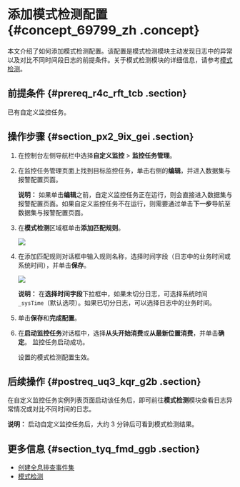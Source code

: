 # 添加模式检测配置 {#concept_69799_zh .concept}

本文介绍了如何添加模式检测配置。该配置是模式检测模块主动发现日志中的异常以及对比不同时间段日志的前提条件。关于模式检测模块的详细信息，请参考[模式检测](cn.zh-CN/自定义监控/使用教程/模式检测.md#)。

## 前提条件 {#prereq_r4c_rft_tcb .section}

已有自定义监控任务。

## 操作步骤 {#section_px2_9ix_gei .section}

1.  在控制台左侧导航栏中选择**自定义监控** \> **监控任务管理**。

2.  在监控任务管理页面上找到目标监控任务，单击右侧的**编辑**，并进入数据集与报警配置页面。

    **说明：** 如果单击**编辑**之前，自定义监控任务正在运行，则会直接进入数据集与报警配置页面。如果自定义监控任务不在运行，则需要通过单击**下一步**导航至数据集与报警配置页面。

3.  在**模式检测**区域框单击**添加匹配规则**。

    ![](http://static-aliyun-doc.oss-cn-hangzhou.aliyuncs.com/assets/img/152306/156756986543769_zh-CN.png)

4.  在添加匹配规则对话框中输入规则名称，选择时间字段（日志中的业务时间或系统时间），并单击**保存**。

    ![](http://static-aliyun-doc.oss-cn-hangzhou.aliyuncs.com/assets/img/152306/156756986543770_zh-CN.png)

    **说明：** 在**选择时间字段**下拉框中，如果未切分日志，可选择系统时间 `_sysTime`（默认选项）。如果已切分日志，可以选择日志中的业务时间。

5.  单击**保存**和**完成配置**。

6.  在**启动监控任务**对话框中，选择**从头开始消费**或**从最新位置消费**，并单击**确定**。 监控任务启动成功。

    设置的模式检测配置生效。


## 后续操作 {#postreq_uq3_kqr_g2b .section}

在自定义监控任务实例列表页面启动该任务后，即可前往**模式检测**模块查看日志异常情况或对比不同时间的日志。

**说明：** 启动自定义监控任务后，大约 3 分钟后可看到模式检测结果。

## 更多信息 {#section_tyq_fmd_ggb .section}

-   [创建全息排查事件集](cn.zh-CN/自定义监控/创建监控任务/创建全息排查事件集.md#)
-   [模式检测](cn.zh-CN/自定义监控/使用教程/模式检测.md#)

